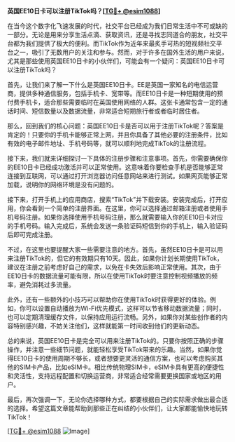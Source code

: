 **英国EE10日卡可以注册TikTok吗？[[TG💪+ @esim1088](https://t.me/s/esim1088)]**

在当今这个数字化飞速发展的时代，社交平台已经成为我们日常生活中不可或缺的一部分。无论是用来分享生活点滴、获取资讯，还是寻找志同道合的朋友，社交平台都为我们提供了极大的便利。而TikTok作为近年来最炙手可热的短视频社交平台之一，吸引了无数用户的关注和参与。然而，对于许多在国外生活的用户来说，尤其是那些使用英国EE10日卡的小伙伴们，可能会有一个疑问：英国EE10日卡可以注册TikTok吗？

首先，让我们来了解一下什么是英国EE10日卡。EE是英国一家知名的电信运营商，提供多种通信服务，包括手机卡、宽带等。而EE10日卡是一种短期使用的预付费手机卡，适合那些需要临时在英国使用网络的人群。这张卡通常包含一定的通话时间、短信数量以及数据流量，非常适合短期旅行者或者临时居住者。

那么，回到我们的核心问题：英国EE10日卡是否可以用于注册TikTok呢？答案是肯定的！只要你的手机卡能够正常上网，并且你具备了其他必要的注册条件，比如有效的电子邮件地址、手机号码等，就可以顺利地完成TikTok的注册流程。

接下来，我们就来详细探讨一下具体的注册步骤和注意事项。首先，你需要确保你的EE10日卡已经成功激活并可以正常使用。这意味着你要检查手机是否能够正常连接到互联网，可以通过打开浏览器访问任意网站来进行测试。如果网页能够正常加载，说明你的网络环境是没有问题的。

接下来，打开手机上的应用商店，搜索“TikTok”并下载安装。安装完成后，打开应用，你会看到一个简单的注册界面。在这里，你可以选择通过邮箱注册或者使用手机号码注册。如果你选择使用手机号码注册，那么就需要输入你的EE10日卡对应的手机号码。输入完成后，系统会发送一条验证码短信到你的手机上，输入验证码后即可完成注册。

不过，在这里也要提醒大家一些需要注意的地方。首先，虽然EE10日卡是可以用来注册TikTok的，但它的有效期只有10天。因此，如果你计划长期使用TikTok，建议在注册之前考虑好自己的需求，以免在卡失效后影响正常使用。其次，由于EE10日卡的数据流量可能有限，所以在使用TikTok时要注意控制视频播放的频率，避免消耗过多流量。

此外，还有一些额外的小技巧可以帮助你在使用TikTok时获得更好的体验。例如，你可以设置自动播放为Wi-Fi优先模式，这样可以节省移动数据流量；同时，也可以定期清理缓存文件，以保持应用运行流畅。另外，如果你对某些创作者的内容特别感兴趣，不妨关注他们，这样就能第一时间收到他们的更新动态。

总的来说，英国EE10日卡是完全可以用来注册TikTok的。只要你按照正确的步骤操作，并注意一些细节问题，就能轻松享受TikTok带来的乐趣。当然，如果你觉得EE10日卡的使用周期不够长，或者想要更灵活的通信方案，也可以考虑购买其他的SIM卡产品，比如eSIM卡。相比传统物理SIM卡，eSIM卡具有更高的便捷性和灵活性，支持远程配置和切换运营商，非常适合经常需要更换国家或地区的用户。

最后，再次强调一下，无论你选择哪种方式，都要根据自己的实际需求做出最合适的选择。希望这篇文章能帮助到那些正在纠结的小伙伴们，让大家都能愉快地玩转TikTok！

[[TG💪+ @esim1088](https://t.me/s/esim1088) ![Image](https://i.postimg.cc/4NQfJmqS/Snipaste-2025-05-13-00-14-12.png)]